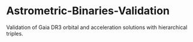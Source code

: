 # Astrometric-Binaries-Validation
Validation of Gaia DR3 orbital and acceleration solutions with hierarchical triples.
